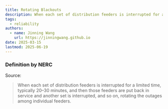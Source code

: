 ```yaml
---
title: Rotating Blackouts
description: When each set of distribution feeders is interrupted for a limited time and then rotated among individual feeders.
tags:
  - reliability
authors:
  - name: Jinning Wang
    url: https://jinningwang.github.io
date: 2025-03-15
lastmod: 2025-06-19
---
```


### Definition by NERC

Source: <d-cite key="nerc2013terminology"></d-cite>

> When each set of distribution feeders is interrupted for a limited time, typically 20–30 minutes, and then those feeders are put back in service and another set is interrupted, and so on, rotating the outages among individual feeders.
